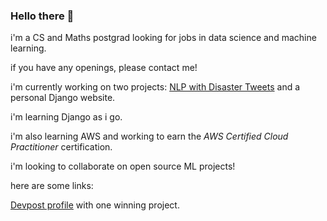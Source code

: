 ### Hello there 👋

i'm a CS and Maths postgrad looking for jobs in data science and machine learning.

if you have any openings, please contact me!

i'm currently working on two projects: [NLP with Disaster Tweets](https://www.kaggle.com/competitions/nlp-getting-started/overview) and a personal Django website.

i'm learning Django as i go.

i'm also learning AWS and working to earn the _AWS Certified Cloud Practitioner_ certification.

i'm looking to collaborate on open source ML projects!

here are some links:

[Devpost profile](https://devpost.com/alex-gdv) with one winning project.

